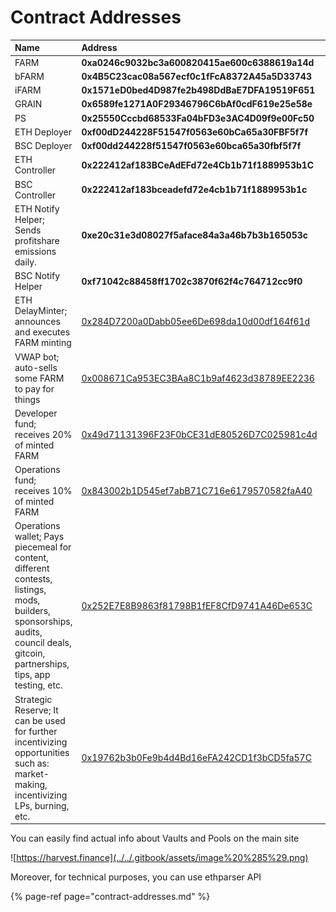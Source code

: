 # Contract Addresses

| **Name** | **Address** | Network |
| :--- | :--- | :--- |
| FARM | **0xa0246c9032bc3a600820415ae600c6388619a14d** | eth |
| bFARM | **0x4B5C23cac08a567ecf0c1fFcA8372A45a5D33743** | bsc |
| iFARM | **0x1571eD0bed4D987fe2b498DdBaE7DFA19519F651** | eth |
| GRAIN | **0x6589fe1271A0F29346796C6bAf0cdF619e25e58e** | eth |
| PS  | **0x25550Cccbd68533Fa04bFD3e3AC4D09f9e00Fc50** | eth |
| ETH Deployer | **0xf00dD244228F51547f0563e60bCa65a30FBF5f7f** | eth |
| BSC Deployer | **0xf00dd244228f51547f0563e60bca65a30fbf5f7f** | **bsc** |
| ETH Controller | **0x222412af183BCeAdEFd72e4Cb1b71f1889953b1C** | eth |
| BSC Controller | **0x222412af183bceadefd72e4cb1b71f1889953b1c** | bsc |
| ETH Notify Helper; Sends profitshare emissions daily. | **0xe20c31e3d08027f5aface84a3a46b7b3b165053c** | eth |
| BSC Notify Helper | **0xf71042c88458ff1702c3870f62f4c764712cc9f0** | bsc |
| ETH DelayMinter; announces and executes FARM minting |  [0x284D7200a0Dabb05ee6De698da10d00df164f61d](https://etherscan.io/address/0x284d7200a0dabb05ee6de698da10d00df164f61d) | eth |
| VWAP bot; auto-sells some FARM to pay for things |  [0x008671Ca953EC3BAa8C1b9af4623d38789EE2236](https://etherscan.io/address/0x008671ca953ec3baa8c1b9af4623d38789ee2236) | eth |
| Developer fund; receives 20% of minted FARM |  [0x49d71131396F23F0bCE31dE80526D7C025981c4d](https://etherscan.io/address/0x49d71131396f23f0bce31de80526d7c025981c4d) | eth |
| Operations fund; receives 10% of minted FARM |  [0x843002b1D545ef7abB71C716e6179570582faA40](https://etherscan.io/address/0x843002b1d545ef7abb71c716e6179570582faa40) | eth |
| Operations wallet; Pays piecemeal for content, different contests, listings, mods, builders, sponsorships, audits, council deals, gitcoin, partnerships, tips, app testing, etc. |  [0x252E7E8B9863f81798B1fEF8CfD9741A46De653C](https://etherscan.io/address/0x252E7E8B9863f81798B1fEF8CfD9741A46De653C) | eth |
| Strategic Reserve; It can be used for further incentivizing opportunities such as: market-making, incentivizing LPs, burning, etc. |  [0x19762b3b0Fe9b4d4Bd16eFA242CD1f3bCD5fa57C](https://etherscan.io/address/0x19762b3b0Fe9b4d4Bd16eFA242CD1f3bCD5fa57C) | eth |

You can easily find actual info about Vaults and Pools on the main site

![https://harvest.finance](../../.gitbook/assets/image%20%285%29.png)

Moreover, for technical purposes, you can use ethparser API

{% page-ref page="contract-addresses.md" %}





